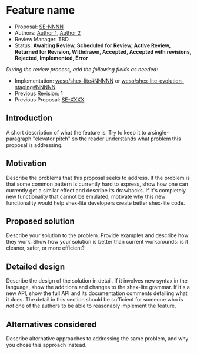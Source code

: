 # Feature name

* Proposal: [SE-NNNN](NNNN-filename.md)
* Authors: [Author 1](https://github.com/weso-bot), [Author 2](https://github.com/weso-bot)
* Review Manager: TBD
* Status: **Awaiting Review, Scheduled for Review, Active Review, Returned for Revision, Withdrawn, Accepted, Accepted with revisions, Rejected, Implemented, Error**

*During the review process, add the following fields as needed:*

* Implementation: [weso/shex-lite#NNNNN](https://github.com/weso/shex-lite/pull/NNNNN) or [weso/shex-lite-evolution-staging#NNNNN](https://github.com/weso/shex-lite-evolution-staging/pull/NNNNN)
* Previous Revision: [1](https://github.com/weso/shex-lite-evolution/blob/...commit-ID.../proposals/NNNN-filename.md)
* Previous Proposal: [SE-XXXX](XXXX-filename.md)

## Introduction

A short description of what the feature is. Try to keep it to a
single-paragraph "elevator pitch" so the reader understands what
problem this proposal is addressing.

## Motivation

Describe the problems that this proposal seeks to address. If the
problem is that some common pattern is currently hard to express, show
how one can currently get a similar effect and describe its
drawbacks. If it's completely new functionality that cannot be
emulated, motivate why this new functionality would help shex-lite
developers create better shex-lite code.

## Proposed solution

Describe your solution to the problem. Provide examples and describe
how they work. Show how your solution is better than current
workarounds: is it cleaner, safer, or more efficient?

## Detailed design

Describe the design of the solution in detail. If it involves new
syntax in the language, show the additions and changes to the shex-lite
grammar. If it's a new API, show the full API and its documentation
comments detailing what it does. The detail in this section should be
sufficient for someone who is *not* one of the authors to be able to
reasonably implement the feature.

## Alternatives considered

Describe alternative approaches to addressing the same problem, and
why you chose this approach instead.
